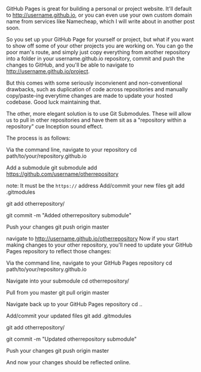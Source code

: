 GitHub Pages is great for building a personal or project website. It'll default to http://username.github.io, or you can even use your own custom domain name from services like Namecheap, which I will write about in another post soon.

So you set up your GitHub Page for yourself or project, but what if you want to show off some of your other projects you are working on. You can go the poor man's route, and simply just copy everything from another repository into a folder in your username.github.io repository, commit and push the changes to GitHub, and you'll be able to navigate to http://username.github.io/project.

But this comes with some seriously inconvienent and non-conventional drawbacks, such as duplication of code across repositories and manually copy/paste-ing everytime changes are made to update your hosted codebase. Good luck maintaining that.

The other, more elegant solution is to use Git Submodules. These will allow us to pull in other repositories and have them sit as a "repository within a repository" cue Inception sound effect.

The process is as follows:

Via the command line, navigate to your repository
cd path/to/your/repository.github.io

Add a submodule
git submodule add https://github.com/username/otherrepository

note: It must be the `https://` address
Add/commit your new files
git add .gitmodules

git add otherrepository/

git commit -m "Added otherrepository submodule"

Push your changes
git push origin master

navigate to http://username.github.io/otherrepository
Now if you start making changes to your other repository, you'll need to update your GitHub Pages repository to reflect those changes:

Via the command line, navigate to your GitHub Pages repository
cd path/to/your/repository.github.io

Navigate into your submodule
cd otherrepository/

Pull from you master
git pull origin master

Navigate back up to your GitHub Pages repository
cd ..

Add/commit your updated files
git add .gitmodules

git add otherrepository/

git commit -m "Updated otherrepository submodule"

Push your changes
git push origin master

And now your changes should be reflected online.
